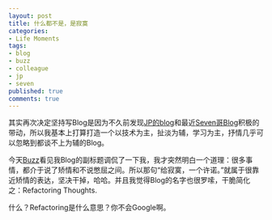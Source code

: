 ```yaml
---
layout: post
title: 什么都不是，是寂寞
categories:
- Life Moments
tags:
- blog
- buzz
- colleague
- jp
- seven
published: true
comments: true
---
```

<p>其实再次决定坚持写Blog是因为不久前发现<a href="http://jonathanpalley.com/">JP的blog</a>和最近<a href="http://www.dujinfang.com">Seven哥Blog</a>积极的带动，所以我基本上打算打造一个以技术为主，扯淡为辅，学习为主，抒情几乎可以忽略到都谈不上为辅的Blog。</p>

<p>今天<a href="http://lijiapeng.com/">Buzz</a>看见我Blog的副标题调侃了一下我，我才突然明白一个道理：很多事情，都介于说了矫情和不说憋屈之间。所以那句“给寂寞，一个许诺。”就属于很靠近矫情的表达，坚决干掉，哈哈。并且我觉得Blog的名字也很罗嗦，干脆简化之：Refactoring Thoughts.</p>

<p>什么？Refactoring是什么意思？你不会Google啊。</p>
